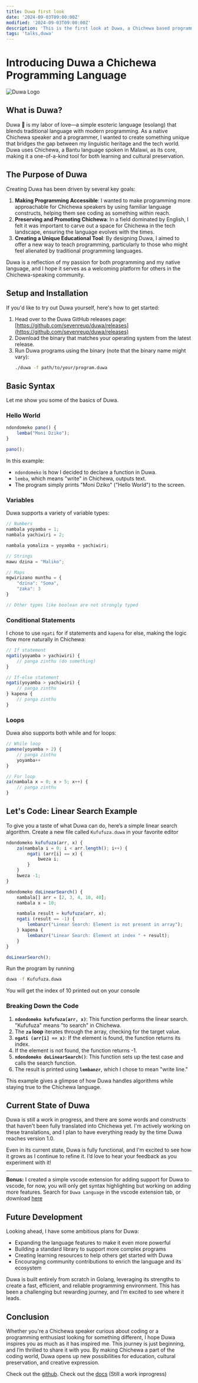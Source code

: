 ```yaml
---
title: Duwa first look
date: '2024-09-03T09:00:00Z'
modified: '2024-09-03T09:00:00Z'
description: 'This is the first look at Duwa, a Chichewa based programming language'
tags: 'talks,duwa'
---
```


# Introducing Duwa a Chichewa Programming Language

![Duwa Logo](/images/duwa.svg)

## What is Duwa?

Duwa 🌺 is my labor of love—a simple esoteric language (esolang) that blends traditional language with modern programming. As a native Chichewa speaker and a programmer, I wanted to create something unique that bridges the gap between my linguistic heritage and the tech world. Duwa uses Chichewa, a Bantu language spoken in Malawi, as its core, making it a one-of-a-kind tool for both learning and cultural preservation.

## The Purpose of Duwa

Creating Duwa has been driven by several key goals:

1. **Making Programming Accessible**: I wanted to make programming more approachable for Chichewa speakers by using familiar language constructs, helping them see coding as something within reach.
2. **Preserving and Promoting Chichewa**: In a field dominated by English, I felt it was important to carve out a space for Chichewa in the tech landscape, ensuring the language evolves with the times.
3. **Creating a Unique Educational Tool**: By designing Duwa, I aimed to offer a new way to teach programming, particularly to those who might feel alienated by traditional programming languages.

Duwa is a reflection of my passion for both programming and my native language, and I hope it serves as a welcoming platform for others in the Chichewa-speaking community.

## Setup and Installation

If you'd like to try out Duwa yourself, here's how to get started:

1. Head over to the Duwa GitHub releases page: [https://github.com/sevenreup/duwa/releases](https://github.com/sevenreup/duwa/releases)
2. Download the binary that matches your operating system from the latest release.
3. Run Duwa programs using the binary (note that the binary name might vary):
   ```bash
   ./duwa -f path/to/your/program.duwa
   ```

## Basic Syntax

Let me show you some of the basics of Duwa.

### Hello World

```js
ndondomeko pano() {
    lemba("Moni Dziko");
}

pano();
```

In this example:

- `ndondomeko` is how I decided to declare a function in Duwa.
- `lemba`, which means "write" in Chichewa, outputs text.
- The program simply prints "Moni Dziko" ("Hello World") to the screen.

### Variables

Duwa supports a variety of variable types:

```js
// Numbers
nambala yoyamba = 1;
nambala yachiwiri = 2;

nambala yomaliza = yoyamba + yachiwiri;

// Strings
mawu dzina = "Maliko";

// Maps
mgwirizano munthu = {
    "dzina": "Soma",
    "zaka": 3
}

// Other types like boolean are not strongly typed
```

### Conditional Statements

I chose to use `ngati` for if statements and `kapena` for else, making the logic flow more naturally in Chichewa:

```js
// If statement
ngati(yoyamba > yachiwiri) {
    // panga zinthu (do something)
}

// If-else statement
ngati(yoyamba > yachiwiri) {
    // panga zinthu
} kapena {
    // panga zinthu
}
```

### Loops

Duwa also supports both while and for loops:

```js
// While loop
pamene(yoyamba > 2) {
    // panga zinthu
    yoyamba++
}

// For loop
za(nambala x = 0; x > 5; x++) {
    // panga zinthu
}
```

## Let's Code: Linear Search Example

To give you a taste of what Duwa can do, here’s a simple linear search algorithm.
Create a new file called `Kufufuza.duwa` in your favorite editor

```js
ndondomeko kufufuza(arr, x) {
    za(nambala i = 0; i < arr.length(); i++) {
        ngati (arr[i] == x) {
            bweza i;
        }
    }
    bweza -1;
}

ndondomeko doLinearSearch() {
    nambala[] arr = [2, 3, 4, 10, 40];
    nambala x = 10;

    nambala result = kufufuza(arr, x);
    ngati (result == -1) {
        lembanzr("Linear Search: Element is not present in array");
    } kapena {
        lembanzr("Linear Search: Element at index " + result);
    }
}

doLinearSearch();
```

Run the program by running

```bash
duwa -f Kufufuza.duwa
```

You will get the index of 10 printed out on your console

### Breaking Down the Code

1. **`ndondomeko kufufuza(arr, x)`**: This function performs the linear search. "Kufufuza" means "to search" in Chichewa.
2. The **`za` loop** iterates through the array, checking for the target value.
3. **`ngati (arr[i] == x)`**: If the element is found, the function returns its index.
4. If the element is not found, the function returns -1.
5. **`ndondomeko doLinearSearch()`**: This function sets up the test case and calls the search function.
6. The result is printed using **`lembanzr`**, which I chose to mean "write line."

This example gives a glimpse of how Duwa handles algorithms while staying true to the Chichewa language.

## Current State of Duwa

Duwa is still a work in progress, and there are some words and constructs that haven't been fully translated into Chichewa yet. I'm actively working on these translations, and I plan to have everything ready by the time Duwa reaches version 1.0.

Even in its current state, Duwa is fully functional, and I'm excited to see how it grows as I continue to refine it. I’d love to hear your feedback as you experiment with it!

---

**Bonus:** I created a simple vscode extension for adding support for Duwa to vscode, for now, you will only get syntax highlighting but working on adding more features. Search for `Duwa Language` in the vscode extension tab, or download [here](https://marketplace.visualstudio.com/items?itemName=sevenreup.duwa-lang)

## Future Development

Looking ahead, I have some ambitious plans for Duwa:

- Expanding the language features to make it even more powerful
- Building a standard library to support more complex programs
- Creating learning resources to help others get started with Duwa
- Encouraging community contributions to enrich the language and its ecosystem

Duwa is built entirely from scratch in Golang, leveraging its strengths to create a fast, efficient, and reliable programming environment. This has been a challenging but rewarding journey, and I’m excited to see where it leads.

## Conclusion

Whether you're a Chichewa speaker curious about coding or a programming enthusiast looking for something different, I hope Duwa inspires you as much as it has inspired me. This journey is just beginning, and I’m thrilled to share it with you. By making Chichewa a part of the coding world, Duwa opens up new possibilities for education, cultural preservation, and creative expression.

Check out the [github](https://github.com/sevenreup/duwa).
Check out the [docs](https://www.duwa.cphiri.dev/) (Still a work inprogress)
